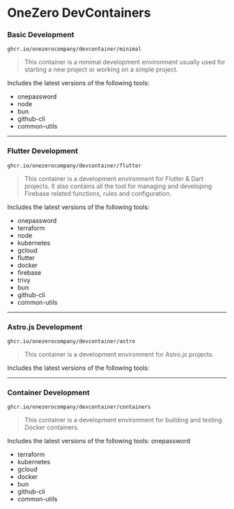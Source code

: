 # OneZero DevContainers

### Basic Development

`ghcr.io/onezerocompany/devcontainer/minimal`

> This container is a minimal development environment usually used for starting a new project or working on a simple project.

Includes the latest versions of the following tools:

- onepassword
- node
- bun
- github-cli
- common-utils

---

### Flutter Development

`ghcr.io/onezerocompany/devcontainer/flutter`

> This container is a development environment for Flutter & Dart projects. It also contains all the tool for managing and developing Firebase related functions, rules and configuration.

Includes the latest versions of the following tools:

- onepassword
- terraform
- node
- kubernetes
- gcloud
- flutter
- docker
- firebase
- trivy
- bun
- github-cli
- common-utils

---

### Astro.js Development

`ghcr.io/onezerocompany/devcontainer/astro`

> This container is a development environment for Astro.js projects.

Includes the latest versions of the following tools:

---

### Container Development

`ghcr.io/onezerocompany/devcontainer/containers`

> This container is a development environment for building and testing Docker containers.

Includes the latest versions of the following tools:
onepassword

- terraform
- kubernetes
- gcloud
- docker
- bun
- github-cli
- common-utils

